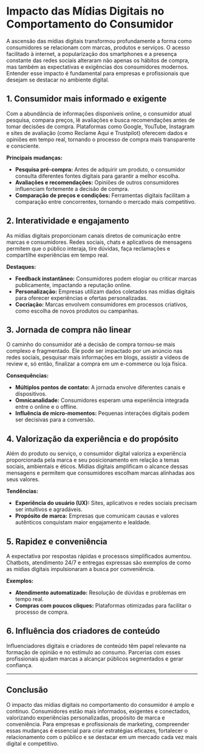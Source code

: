 
# Impacto das Mídias Digitais no Comportamento do Consumidor

A ascensão das mídias digitais transformou profundamente a forma como consumidores se relacionam com marcas, produtos e serviços. O acesso facilitado à internet, a popularização dos smartphones e a presença constante das redes sociais alteraram não apenas os hábitos de compra, mas também as expectativas e exigências dos consumidores modernos. Entender esse impacto é fundamental para empresas e profissionais que desejam se destacar no ambiente digital.

## 1. Consumidor mais informado e exigente

Com a abundância de informações disponíveis online, o consumidor atual pesquisa, compara preços, lê avaliações e busca recomendações antes de tomar decisões de compra. Plataformas como Google, YouTube, Instagram e sites de avaliação (como Reclame Aqui e Trustpilot) oferecem dados e opiniões em tempo real, tornando o processo de compra mais transparente e consciente.

**Principais mudanças:**
- **Pesquisa pré-compra:** Antes de adquirir um produto, o consumidor consulta diferentes fontes digitais para garantir a melhor escolha.
- **Avaliações e recomendações:** Opiniões de outros consumidores influenciam fortemente a decisão de compra.
- **Comparação de preços e condições:** Ferramentas digitais facilitam a comparação entre concorrentes, tornando o mercado mais competitivo.

## 2. Interatividade e engajamento

As mídias digitais proporcionam canais diretos de comunicação entre marcas e consumidores. Redes sociais, chats e aplicativos de mensagens permitem que o público interaja, tire dúvidas, faça reclamações e compartilhe experiências em tempo real.

**Destaques:**
- **Feedback instantâneo:** Consumidores podem elogiar ou criticar marcas publicamente, impactando a reputação online.
- **Personalização:** Empresas utilizam dados coletados nas mídias digitais para oferecer experiências e ofertas personalizadas.
- **Cocriação:** Marcas envolvem consumidores em processos criativos, como escolha de novos produtos ou campanhas.

## 3. Jornada de compra não linear

O caminho do consumidor até a decisão de compra tornou-se mais complexo e fragmentado. Ele pode ser impactado por um anúncio nas redes sociais, pesquisar mais informações em blogs, assistir a vídeos de review e, só então, finalizar a compra em um e-commerce ou loja física.

**Consequências:**
- **Múltiplos pontos de contato:** A jornada envolve diferentes canais e dispositivos.
- **Omnicanalidade:** Consumidores esperam uma experiência integrada entre o online e o offline.
- **Influência de micro-momentos:** Pequenas interações digitais podem ser decisivas para a conversão.

## 4. Valorização da experiência e do propósito

Além do produto ou serviço, o consumidor digital valoriza a experiência proporcionada pela marca e seu posicionamento em relação a temas sociais, ambientais e éticos. Mídias digitais amplificam o alcance dessas mensagens e permitem que consumidores escolham marcas alinhadas aos seus valores.

**Tendências:**
- **Experiência do usuário (UX):** Sites, aplicativos e redes sociais precisam ser intuitivos e agradáveis.
- **Propósito de marca:** Empresas que comunicam causas e valores autênticos conquistam maior engajamento e lealdade.

## 5. Rapidez e conveniência

A expectativa por respostas rápidas e processos simplificados aumentou. Chatbots, atendimento 24/7 e entregas expressas são exemplos de como as mídias digitais impulsionaram a busca por conveniência.

**Exemplos:**
- **Atendimento automatizado:** Resolução de dúvidas e problemas em tempo real.
- **Compras com poucos cliques:** Plataformas otimizadas para facilitar o processo de compra.

## 6. Influência dos criadores de conteúdo

Influenciadores digitais e criadores de conteúdo têm papel relevante na formação de opinião e no estímulo ao consumo. Parcerias com esses profissionais ajudam marcas a alcançar públicos segmentados e gerar confiança.

---

## Conclusão

O impacto das mídias digitais no comportamento do consumidor é amplo e contínuo. Consumidores estão mais informados, exigentes e conectados, valorizando experiências personalizadas, propósito de marca e conveniência. Para empresas e profissionais de marketing, compreender essas mudanças é essencial para criar estratégias eficazes, fortalecer o relacionamento com o público e se destacar em um mercado cada vez mais digital e competitivo.
```
